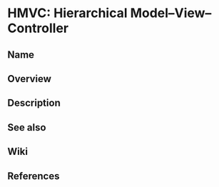 # HMVC: Hierarchical Model–View–Controller

## Name

## Overview

## Description

## See also

## Wiki

## References
